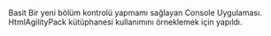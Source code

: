 Basit Bir yeni bölüm kontrolü yapmamı sağlayan Console Uygulaması. HtmlAgilityPack kütüphanesi kullanımını örneklemek için yapıldı.

